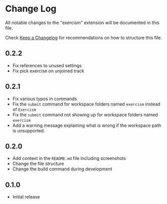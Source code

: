 # Change Log

All notable changes to the "exercism" extension will be documented in this file.

Check [Keep a Changelog](http://keepachangelog.com/) for recommendations on how to structure this file.

## 0.2.2

- Fix references to unused settings
- Fix pick exercise on unjoined track

## 0.2.1

- Fix various typos in commands
- Fix the `submit` command for workspace folders named `exercism` instead of `Exercism`
- Fix the `submit` command not showing up for workspace folders named `exercism`
- Add a warning message explaining what is wrong if the workspace path is unsupported.

## 0.2.0

- Add context in the `README.md` file including screenshots
- Change the file structure
- Change the build command during development

## 0.1.0

- Initial release
